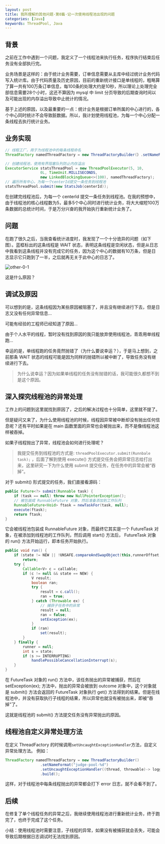 ```yaml
---
layout: post
title: 我所理解的其他问题·第0篇·记一次使用线程池出现的问题
categories: [Java]
keywords: ThreadPool, Java
---
```




## 背景


之前在工作中遇到一个问题，我定义了一个线程池来执行任务，程序执行结束后任务没有全部执行完。


业务场景是这样的：由于统计业务需要，订单信息需要从主库中经过统计业务代码写入统计库。由于代码质量及历史原因，目前的重新统计接口是单线程的，粗略算了算一共有100万条订单信息，每100条的处理大约是10秒，所以理论上处理完全部信息需要28个小时，这还不算因为 mysql 中 limit 分页导致的后期查询时间以及可能出现的内存溢出导致中止统计的情况。


基于上述的原因，以及最重要的一点：统计业务是根据订单所属的中心进行的，各个中心同时统计不会导致脏数据。所以，我计划使用线程池，为每一个中心分配一条线程去执行统计业务。


## 业务实现


```java
// 线程工厂，用于为线程池中的每条线程命名
ThreadFactory namedThreadFactory = new ThreadFactoryBuilder(）.setNameFormat("stats-pool-%d").build();

// 创建线程池，使用有界阻塞队列防止内存溢出
ExecutorService statsThreadPool = new ThreadPoolExecutor(5, 10,
                0L, TimeUnit.MILLISECONDS,
                new LinkedBlockingQueue<>(100), namedThreadFactory);
// 遍历所有中心，为每一个centerId提交一条任务到线程池
statsThreadPool.submit(new StatsJob(centerId));
```


在创建完线程池后，为每一个 centerId 提交一条任务到线程池。在我的预想中，由于线程池的核心线程数为5，最多5个中心同时进行统计业务，将大大缩短100万条数据的总统计时间，于是万分兴奋的我开始执行重新统计业务了。


## 问题


在跑了很久之后，当我查看统计进度时，我发现了一个十分诡异的问题（如下图）。蓝框标出的这条线程是 WAIT 状态，表明这条线程是空闲状态，但是从日志中我看到这条线程并没有完成它的任务，因为这个中心的数据有10万条，但是日志显示它只跑到了一半，之后就再无关于此中心的日志了。


![other-0-1](https://cdn.jsdelivr.net/gh/Planeswalker23/image-storage@master/others/other-0-1.jpg)


这是什么原因？


## 调试及原因


可以想到的是，这条线程因为某些原因被阻塞了，并且没有继续进行下去，但是日志又没有任何异常信息...


可能有经验的工程师已经知道了原因...


由于个人水平的线程，暂时没有找到原因的我只能放弃使用线程池，乖乖用单线程跑...


幸运的是，单线程跑的任务竟然抛错了（为什么要说幸运？），于是马上想到，之前那条 WAIT 状态的线程可能是因为同样的抛错所以被中断了，导致任务没有继续进行下去。


> 为什么说幸运？因为如果单线程的任务没有抛错的话，我可能很久都想不到是这个原因。



## 深入探究线程池的异常处理


工作上的问题到这里就找到原因了，之后的解决过程也十分简单，这里就不提了。


但是疑问又来了，为什么使用线程池的时候，线程因异常被中断却没有抛出任何信息呢？还有平时如果是在 main 函数里面的异常也会被抛出来，而不是像线程池这样被吞掉。


如果子线程抛出了异常，线程池会如何进行处理呢？


> 我提交任务到线程池的方式是: `threadPoolExecutor.submit(Runnbale task);` ，后面了解到使用 execute() 方式提交任务会把异常日志给打出来，这里研究一下为什么使用 submit 提交任务，在任务中的异常会被“吞掉”。



对于 submit() 形式提交的任务，我们直接看源码：


```java
public Future<?> submit(Runnable task) {
    if (task == null) throw new NullPointerException();
    // 被包装成 RunnableFuture 对象，然后准备添加到工作队列
    RunnableFuture<Void> ftask = newTaskFor(task, null);
    execute(ftask);
    return ftask;
}
```


它会被线程池包装成 RunnableFuture 对象，而最终它其实是一个 FutureTask 对象，在被添加到线程池的工作队列，然后调用 start() 方法后， FutureTask 对象的 run() 方法开始运行，即本任务开始执行。


```java
public void run() {
    if (state != NEW || !UNSAFE.compareAndSwapObject(this,runnerOffset,null, Thread.currentThread()))
        return;
    try {
        Callable<V> c = callable;
        if (c != null && state == NEW) {
            V result;
            boolean ran;
            try {
                result = c.call();
                ran = true;
            } catch (Throwable ex) {
                // 捕获子任务中的异常
                result = null;
                ran = false;
                setException(ex);
            }
            if (ran)
                set(result);
        }
    } finally {
        runner = null;
        int s = state;
        if (s >= INTERRUPTING)
            handlePossibleCancellationInterrupt(s);
    }
}
```


在 FutureTask 对象的 run() 方法中，该任务抛出的异常被捕获，然后在setException(ex); 方法中，抛出的异常会被放到 outcome 对象中，这个对象就是 submit() 方法会返回的 FutureTask 对象执行 get() 方法得到的结果。但是在线程池中，并没有获取执行子线程的结果，所以异常也就没有被抛出来，即被“吞掉”了。


这就是线程池的 submit() 方法提交任务没有异常抛出的原因。


## 线程池自定义异常处理方法


在定义 ThreadFactory 的时候调用`setUncaughtExceptionHandler`方法，自定义异常处理方法。
例如：


```java
ThreadFactory namedThreadFactory = new ThreadFactoryBuilder()
                .setNameFormat("judge-pool-%d")
                .setUncaughtExceptionHandler((thread, throwable)-> logger.error("ThreadPool {} got exception", thread,throwable))
                .build();
```


这样，对于线程池中每条线程抛出的异常都会打下 error 日志，就不会看不到了。


## 后续


在修复了单个线程任务的异常之后，我继续使用线程池进行重新统计业务，终于跑完了，也终于完成了这个任务。


小结：使用线程池时需要注意，子线程的异常，如果没有被捕获就会丢失，可能会导致后期根据日志调试时无法找到原因。